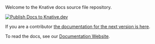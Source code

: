 Welcome to the Knative docs source file repository.

[![Publish Docs to Knative.dev](https://www.netlify.com/img/deploy/button.svg)](https://app.netlify.com/start/deploy?repository=git@github.com:RichieEscarez/knative.github.io.git)

If you are a contributor [the documentation for the next version is here](https://github.com/knative/docs).

To read the docs, see our [Documentation Website](http://knative.dev/docs).
